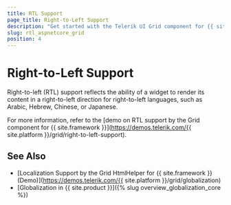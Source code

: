 ```yaml
---
title: RTL Support
page_title: Right-to-Left Support
description: "Get started with the Telerik UI Grid component for {{ site.framework }} and learn about the RTL supports it provides."
slug: rtl_aspnetcore_grid
position: 4
---
```


# Right-to-Left Support

Right-to-left (RTL) support reflects the ability of a widget to render its content in a right-to-left direction for right-to-left languages, such as Arabic, Hebrew, Chinese, or Japanese.

For more information, refer to the [demo on RTL support by the Grid component for {{ site.framework }}](https://demos.telerik.com/{{ site.platform }}/grid/right-to-left-support).

## See Also

* [Localization Support by the Grid HtmlHelper for {{ site.framework }} (Demo)](https://demos.telerik.com/{{ site.platform }}/grid/globalization)
* [Globalization in {{ site.product }}]({% slug overview_globalization_core %})
